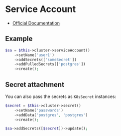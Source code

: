 # Service Account

- [Official Documentation](https://kubernetes.io/docs/tasks/configure-pod-container/configure-service-account/)

## Example

```php
$sa = $this->cluster->serviceAccount()
    ->setName('user1')
    ->addSecrets(['someSecret'])
    ->addPulledSecrets(['postgres'])
    ->create();
```

## Secret attachment

You can also pass the secrets as `K8sSecret` instances:

```php
$secret = $this->cluster->secret()
    ->setName('passwords')
    ->addData('postgres', 'postgres')
    ->create();

$sa->addSecrets([$secret])->update();
```
